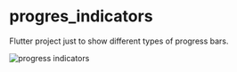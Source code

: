 # progres_indicators

Flutter project just to show different types of progress bars.

![progress indicators](https://github.com/Priyanshu078/progressbars_in_flutter/assets/66347715/795c7c7c-8064-405f-a598-a668b56ca90a)
